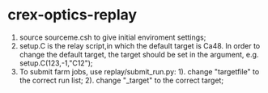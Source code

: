 # crex-optics-replay
1. source sourceme.csh to give initial enviroment settings;
2. setup.C is the relay script,in which the default target is Ca48. In order to change the default target, the target should be set in the argument, e.g. setup.C(123,-1,"C12");
3. To submit farm jobs, use replay/submit_run.py:
   1). change "targetfile" to the correct run list;
   2). change "\_target" to the correct target;
